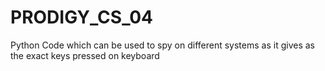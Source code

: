 # PRODIGY_CS_04
Python Code which can be used to spy on different systems as it gives as the exact keys pressed on keyboard
